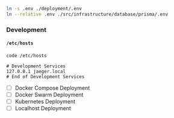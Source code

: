 ```bash
ln -s .env ./deployment/.env
ln --relative .env ./src/infrastructure/database/prisma/.env
```

### Development

#### `/etc/hosts`

```
code /etc/hosts
```

```
# Development Services
127.0.0.1 jaeger.local
# End of Development Services
```

- [ ] Docker Compose Deployment
- [ ] Docker Swarm Deployment
- [ ] Kubernetes Deployment
- [ ] Localhost Deployment